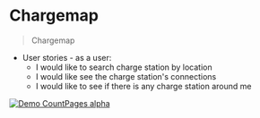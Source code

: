 # Chargemap
> Chargemap
- User stories - as a user:
  - I would like to search charge station by location
  - I would like see the charge station's connections
  - I would like to see if there is any charge station around me

[![Demo CountPages alpha](http://i3.ytimg.com/vi/pxgmpwuU_uY/hqdefault.jpg)](https://youtu.be/pxgmpwuU_uY)
